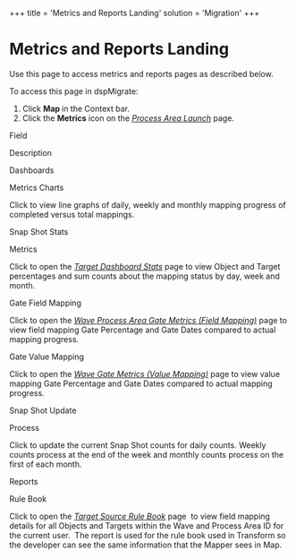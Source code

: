 +++
title = 'Metrics and Reports Landing'
solution = 'Migration'
+++

# Metrics and Reports Landing

<div class="use">

Use this page to access metrics and reports pages as described below.

</div>

To access this page in dspMigrate:

1.  Click <span style="font-weight: bold;">Map </span>in the Context
    bar.
2.  Click the <span style="font-weight: bold;">Metrics</span> icon on
    the *[Process Area Launch](Process_Area_Launch_map)* page.

Field

Description

Dashboards

Metrics Charts

Click to view line graphs of daily, weekly and monthly mapping progress
of completed versus total mappings.

Snap Shot Stats

Metrics

Click to open the <span style="font-style: italic;">[Target Dashboard
Stats](Target_Dashboard_Stats_H)</span> page to view Object and
Target percentages and sum counts about the mapping status by day, week
and month.

Gate Field Mapping

Click to open the <span style="font-style: italic;">[Wave Process Area
Gate Metrics (Field
Mapping)](Wave_Proc_Area_Gate_Metrics_Field_Mapping)</span> page to
view field mapping Gate Percentage and Gate Dates compared to actual
mapping progress.

Gate Value Mapping

Click to open the <span style="font-style: italic;">[Wave Gate Metrics
(Value Mapping)](Wave_Gate_Metrics_Value_Mapping_H)</span> page to
view value mapping Gate Percentage and Gate Dates compared to actual
mapping progress.

Snap Shot Update

Process

Click to update the current Snap Shot counts for daily counts. Weekly
counts process at the end of the week and monthly counts process on the
first of each month.

Reports

Rule Book

Click to open the <span style="font-style: italic;">[Target Source Rule
Book](Target_Source_Rule_Book)</span> page  to view field mapping
details for all Objects and Targets within the Wave and Process Area ID
for the current user.  The report is used for the rule book used in
Transform so the developer can see the same information that the Mapper
sees in Map.
